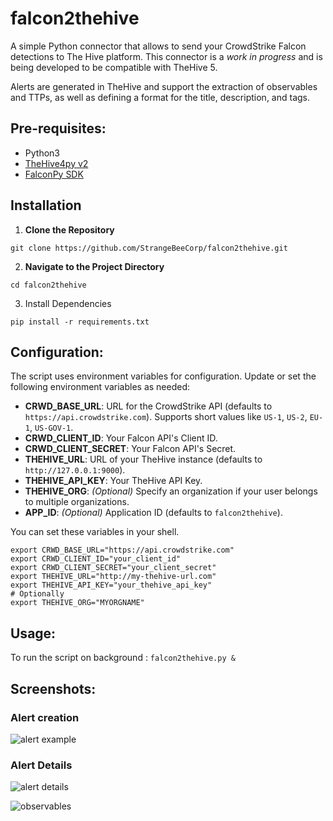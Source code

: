 # falcon2thehive

A simple Python connector that allows to send your CrowdStrike Falcon detections to The Hive platform.
This connector is a *work in progress* and is being developed to be compatible with TheHive 5.

Alerts are generated in TheHive and support the extraction of observables and TTPs, as well as defining a format for the title, description, and tags.


## Pre-requisites:
-   Python3 
- [TheHive4py v2](https://github.com/TheHive-Project/TheHive4py)
- [FalconPy SDK ](https://github.com/CrowdStrike/falconpy)

## Installation
1. **Clone the Repository**

```git clone https://github.com/StrangeBeeCorp/falcon2thehive.git```

2. **Navigate to the Project Directory**

```cd falcon2thehive```

3. Install Dependencies

```pip install -r requirements.txt```

## Configuration:
The script uses environment variables for configuration. Update or set the following environment variables as needed:

- **CRWD_BASE_URL**: URL for the CrowdStrike API (defaults to `https://api.crowdstrike.com`). Supports short values like `US-1`, `US-2`, `EU-1`, `US-GOV-1`.
- **CRWD_CLIENT_ID**: Your Falcon API's Client ID.
- **CRWD_CLIENT_SECRET**: Your Falcon API's Secret.
- **THEHIVE_URL**: URL of your TheHive instance (defaults to `http://127.0.0.1:9000`).
- **THEHIVE_API_KEY**: Your TheHive API Key.
- **THEHIVE_ORG**: *(Optional)* Specify an organization if your user belongs to multiple organizations.
- **APP_ID**: *(Optional)* Application ID (defaults to `falcon2thehive`).

You can set these variables in your shell.

```
export CRWD_BASE_URL="https://api.crowdstrike.com"
export CRWD_CLIENT_ID="your_client_id"
export CRWD_CLIENT_SECRET="your_client_secret"
export THEHIVE_URL="http://my-thehive-url.com"
export THEHIVE_API_KEY="your_thehive_api_key"
# Optionally
export THEHIVE_ORG="MYORGNAME"  
```

## Usage:
To run the script on background :
`falcon2thehive.py &`

## Screenshots:
### Alert creation
![alert example](<./assets/alert-example.png>)

### Alert Details
![alert details](<./assets/alert-example-details.png>)

![observables](<./assets/alert-observables-details.png>)